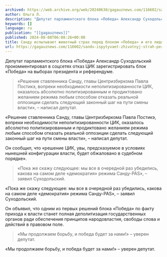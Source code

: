 ```yaml
---
archived: https://web.archive.org/web/20240630/gagauznews.com/116602/sandu-ispytyvaet-zhivotnyj-strah-pered-blokom-pobeda-i-ego-liderom-suhodolskij.html
author: Ольга Л.
description: "Депутат парламентского блока «Победа» Александр Суходольский прокомментировал в соцсетях отказ ЦИК зарегистрировать блок «Победа» на выборах президента и референдуме. «Решение ставленника Санду, главы Центризбиркома Павла Постикэ, вопреки необходимости неполитизированности ЦИК, оказалось абсолютно политизированным и продиктовано желанием режима любым способом отказать реальной оппозиции сделать следующий законный шаг на пути смены власти», – написал депутат. Он сообщил, что «решение ЦИК, увы, предсказуемое в условиях нынешней конфигурации власти, будет обжаловано в судебном порядке». «Пока же скажу следующее: мы все в очередной раз убедились, какова на самом деле «демократия» режима Санду-PAS», – заявил Суходольский. Он объявил, что одним из первых решений блока «Победа» по […]"
keywords: []
language: ru
publication: "[[gagauznews]]"
published: 2024-08-08T06:08:26+00:00
title: Санду испытывает животный страх перед блоком «Победа» и его лидером – Суходольский
url: https://gagauznews.com/116602/sandu-ispytyvaet-zhivotnyj-strah-pered-blokom-pobeda-i-ego-liderom-suhodolskij.html
---
```


Депутат парламентского блока «Победа» Александр Суходольский прокомментировал в соцсетях отказ ЦИК зарегистрировать блок «Победа» на выборах президента и референдуме.

> «Решение ставленника Санду, главы Центризбиркома Павла Постикэ, вопреки необходимости неполитизированности ЦИК, оказалось абсолютно политизированным и продиктовано желанием режима любым способом отказать реальной оппозиции сделать следующий законный шаг на пути смены власти», – написал депутат.

«Решение ставленника Санду, главы Центризбиркома Павла Постикэ, вопреки необходимости неполитизированности ЦИК, оказалось абсолютно политизированным и продиктовано желанием режима любым способом отказать реальной оппозиции сделать следующий законный шаг на пути смены власти», – написал депутат.

Он сообщил, что «решение ЦИК, увы, предсказуемое в условиях нынешней конфигурации власти, будет обжаловано в судебном порядке».

> «Пока же скажу следующее: мы все в очередной раз убедились, какова на самом деле «демократия» режима Санду-PAS», – заявил Суходольский.

«Пока же скажу следующее: мы все в очередной раз убедились, какова на самом деле «демократия» режима Санду-PAS», – заявил Суходольский.

Он объявил, что одним из первых решений блока «Победа» по факту прихода к власти станет полная деполитизация государственных органов ради обеспечения принципов народовластия, свободы слова и действий в правовом поле.

> «Мы продолжаем борьбу, и победа будет за нами!» – уверен депутат.

«Мы продолжаем борьбу, и победа будет за нами!» – уверен депутат.